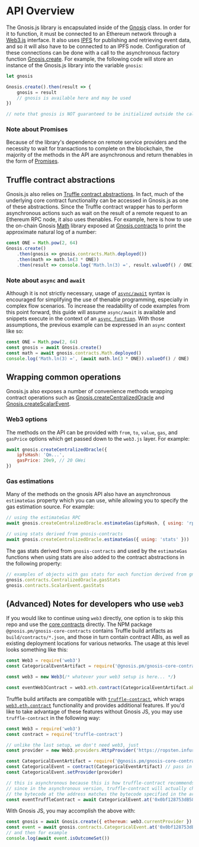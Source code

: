 # API Overview

The Gnosis.js library is encapsulated inside of the [Gnosis](api-reference.html#Gnosis) class. In order for it to function, it must be connected to an Ethereum network through a [Web3.js](https://github.com/ethereum/wiki/wiki/JavaScript-API) interface. It also uses [IPFS](https://ipfs.io/) for publishing and retrieving event data, and so it will also have to be connected to an IPFS node. Configuration of these connections can be done with a call to the asynchronous factory function [Gnosis.create](api-reference.html#Gnosis.create). For example, the following code will store an instance of the Gnosis.js library into the variable `gnosis`:

```javascript
let gnosis

Gnosis.create().then(result => {
    gnosis = result
    // gnosis is available here and may be used
})

// note that gnosis is NOT guaranteed to be initialized outside the callback scope here
```

### Note about Promises

Because of the library's dependence on remote service providers and the necessity to wait for transactions to complete on the blockchain, the majority of the methods in the API are asynchronous and return thenables in the form of [Promises](https://developer.mozilla.org/en-US/docs/Web/JavaScript/Guide/Using_promises).

## Truffle contract abstractions

Gnosis.js also relies on [Truffle contract abstractions](https://github.com/trufflesuite/truffle-contract). In fact, much of the underlying core contract functionality can be accessed in Gnosis.js as one of these abstractions. Since the Truffle contract wrapper has to perform asynchronous actions such as wait on the result of a remote request to an Ethereum RPC node, it also uses thenables. For example, here is how to use the on-chain Gnosis [Math](https://gnosis-contracts.readthedocs.io/en/latest/Math.html) library exposed at [Gnosis.contracts](api-reference.html#Gnosis.contracts) to print the approximate natural log of a number:

```javascript
const ONE = Math.pow(2, 64)
Gnosis.create()
    .then(gnosis => gnosis.contracts.Math.deployed())
    .then(math => math.ln(3 * ONE))
    .then(result => console.log('Math.ln(3) =', result.valueOf() / ONE))
```

### Note about `async` and `await`

Although it is not strictly necessary, usage of [`async/await`](https://developer.mozilla.org/en-US/docs/Web/JavaScript/Reference/Statements/async_function) syntax is encouraged for simplifying the use of thenable programming, especially in complex flow scenarios. To increase the readability of code examples from this point forward, this guide will assume `async/await` is available and snippets execute in the context of an [`async function`](https://developer.mozilla.org/en-US/docs/Web/JavaScript/Reference/Statements/async_function). With those assumptions, the previous example can be expressed in an `async` context like so:

```javascript
const ONE = Math.pow(2, 64)
const gnosis = await Gnosis.create()
const math = await gnosis.contracts.Math.deployed()
console.log('Math.ln(3) =', (await math.ln(3 * ONE)).valueOf() / ONE)
```

## Wrapping common operations

Gnosis.js also exposes a number of convenience methods wrapping contract operations such as [Gnosis.createCentralizedOracle](api-reference.html#createCentralizedOracle) and [Gnosis.createScalarEvent](api-reference.html#createScalarEvent).

### Web3 options

The methods on the API can be provided with `from`, `to`, `value`, `gas`, and `gasPrice` options which get passed down to the `web3.js` layer. For example:

```javascript
await gnosis.createCentralizedOracle({
    ipfsHash: 'Qm...',
    gasPrice: 20e9, // 20 GWei
})
```

### Gas estimations

Many of the methods on the gnosis API also have an asynchronous `estimateGas` property which you can use, while allowing you to specify the gas estimation source. For example:

```javascript
// using the estimateGas RPC
await gnosis.createCentralizedOracle.estimateGas(ipfsHash, { using: 'rpc' }))

// using stats derived from gnosis-contracts
await gnosis.createCentralizedOracle.estimateGas({ using: 'stats' }))
```

The gas stats derived from `gnosis-contracts` and used by the `estimateGas` functions when using stats are also added to the contract abstractions in the following property:

```javascript
// examples of objects with gas stats for each function derived from gnosis-contracts test suite
gnosis.contracts.CentralizedOracle.gasStats
gnosis.contracts.ScalarEvent.gasStats
```

## (Advanced) Notes for developers who use `web3`

If you would like to continue using `web3` directly, one option is to skip this repo and use the [core contracts](https://github.com/gnosis/gnosis-contracts) directly. The NPM package `@gnosis.pm/gnosis-core-contracts` contains Truffle build artifacts as `build/contracts/*.json`, and those in turn contain contract ABIs, as well as existing deployment locations for various networks. The usage at this level looks something like this:

```javascript
const Web3 = require('web3')
const CategoricalEventArtifact = require('@gnosis.pm/gnosis-core-contracts/build/contracts/CategoricalEvent.json')

const web3 = new Web3(/* whatever your web3 setup is here... */)

const eventWeb3Contract = web3.eth.contract(CategoricalEventArtifact.abi, '0x0bf128753dB586f742eaAda502301ea86a7561e6')
```

Truffle build artifacts are compatible with [`truffle-contract`](https://github.com/trufflesuite/truffle-contract), which wraps [`web3.eth.contract`](https://github.com/ethereum/wiki/wiki/JavaScript-API#web3ethcontract) functionality and provides additional features. If you'd like to take advantage of these features without Gnosis JS, you may use `truffle-contract` in the following way:

```javascript
const Web3 = require('web3')
const contract = require('truffle-contract')

// unlike the last setup, we don't need web3, just 
const provider = new Web3.providers.HttpProvider('https://ropsten.infura.io') // or whatever provider you'd like

const CategoricalEventArtifact = require('@gnosis.pm/gnosis-core-contracts/build/contracts/CategoricalEvent.json')
const CategoricalEvent = contract(CategoricalEventArtifact) // pass in the artifact directly here instead
const CategoricalEvent.setProvider(provider)

// this is asynchronous because this is how truffle-contract recommends you use .at
// since in the asynchronous version, truffle-contract will actually check to make sure that
// the bytecode at the address matches the bytecode specified in the artifact
const eventTruffleContract = await CategoricalEvent.at('0x0bf128753dB586f742eaAda502301ea86a7561e6')
```

With Gnosis JS, you may accomplish the above with:

```javascript
const gnosis = await Gnosis.create({ ethereum: web3.currentProvider })
const event = await gnosis.contracts.CategoricalEvent.at('0x0bf128753dB586f742eaAda502301ea86a7561e6')
// and then for example
console.log(await event.isOutcomeSet())
```
